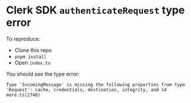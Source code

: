 # Clerk SDK `authenticateRequest` type error

To reproduce:

- Clone this repo
- `pnpm install`
- Open `index.ts`

You should see the type error:

```
Type 'IncomingMessage' is missing the following properties from type 'Request': cache, credentials, destination, integrity, and 14 more.ts(2740)
```
